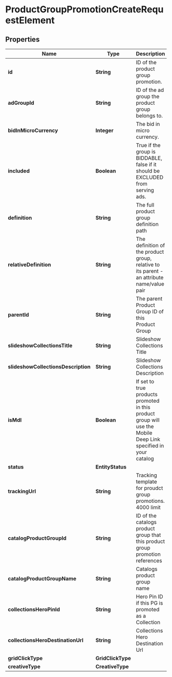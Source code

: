 

# ProductGroupPromotionCreateRequestElement


## Properties

| Name | Type | Description | Notes |
|------------ | ------------- | ------------- | -------------|
|**id** | **String** | ID of the product group promotion. |  [optional] |
|**adGroupId** | **String** | ID of the ad group the product group belongs to. |  [optional] |
|**bidInMicroCurrency** | **Integer** | The bid in micro currency. |  [optional] |
|**included** | **Boolean** | True if the group is BIDDABLE, false if it should be EXCLUDED from serving ads. |  [optional] |
|**definition** | **String** | The full product group definition path |  [optional] |
|**relativeDefinition** | **String** | The definition of the product group, relative to its parent - an attribute name/value pair |  [optional] |
|**parentId** | **String** | The parent Product Group ID of this Product Group |  [optional] |
|**slideshowCollectionsTitle** | **String** | Slideshow Collections Title |  [optional] |
|**slideshowCollectionsDescription** | **String** | Slideshow Collections Description |  [optional] |
|**isMdl** | **Boolean** | If set to true products promoted in this product group will use the Mobile Deep Link specified in your catalog |  [optional] |
|**status** | **EntityStatus** |  |  [optional] |
|**trackingUrl** | **String** | Tracking template for proudct group promotions. 4000 limit |  [optional] |
|**catalogProductGroupId** | **String** | ID of the catalogs product group that this product group promotion references |  [optional] |
|**catalogProductGroupName** | **String** | Catalogs product group name |  [optional] |
|**collectionsHeroPinId** | **String** | Hero Pin ID if this PG is promoted as a Collection |  [optional] |
|**collectionsHeroDestinationUrl** | **String** | Collections Hero Destination Url |  [optional] |
|**gridClickType** | **GridClickType** |  |  [optional] |
|**creativeType** | **CreativeType** |  |  [optional] |



